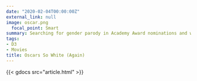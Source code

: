 ```yaml
---
date: "2020-02-04T00:00:00Z"
external_link: null
image: oscar.png
  focal_point: Smart
summary: Searching for gender parody in Academy Award nominations and winners
tags:
- D3
- Movies
title: Oscars So White (Again)
---
```


{{< gdocs src="article.html" >}}

